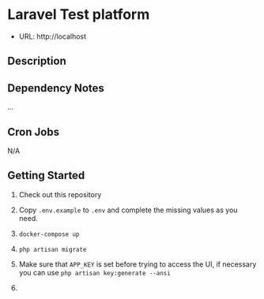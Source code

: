 # Laravel Test platform

* URL: http://localhost

## Description



## Dependency Notes

...

## Cron Jobs

N/A

## Getting Started

1. Check out this repository
1. Copy `.env.example` to `.env` and complete the missing values as you need.
2. `docker-compose up`
3. `php artisan migrate`
4. Make sure that `APP_KEY` is set before trying to access the UI, if necessary you can use `php artisan key:generate --ansi`



1.
